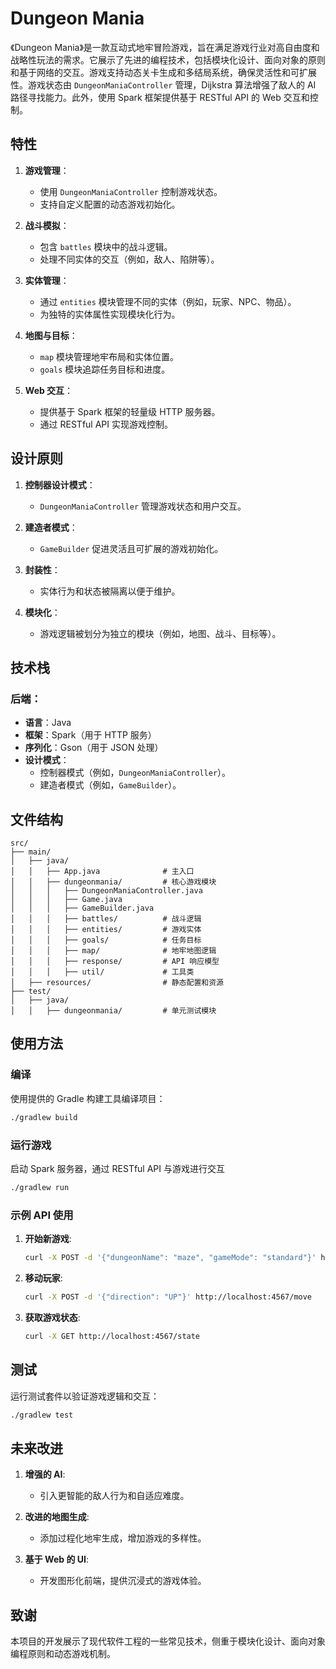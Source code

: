 # Dungeon Mania

《Dungeon Mania》是一款互动式地牢冒险游戏，旨在满足游戏行业对高自由度和战略性玩法的需求。它展示了先进的编程技术，包括模块化设计、面向对象的原则和基于网络的交互。游戏支持动态关卡生成和多结局系统，确保灵活性和可扩展性。游戏状态由 `DungeonManiaController` 管理，Dijkstra 算法增强了敌人的 AI 路径寻找能力。此外，使用 Spark 框架提供基于 RESTful API 的 Web 交互和控制。

## 特性

1. **游戏管理**：
   - 使用 `DungeonManiaController` 控制游戏状态。
   - 支持自定义配置的动态游戏初始化。

2. **战斗模拟**：
   - 包含 `battles` 模块中的战斗逻辑。
   - 处理不同实体的交互（例如，敌人、陷阱等）。

3. **实体管理**：
   - 通过 `entities` 模块管理不同的实体（例如，玩家、NPC、物品）。
   - 为独特的实体属性实现模块化行为。

4. **地图与目标**：
   - `map` 模块管理地牢布局和实体位置。
   - `goals` 模块追踪任务目标和进度。

5. **Web 交互**：
   - 提供基于 Spark 框架的轻量级 HTTP 服务器。
   - 通过 RESTful API 实现游戏控制。

## 设计原则

1. **控制器设计模式**：
   - `DungeonManiaController` 管理游戏状态和用户交互。

2. **建造者模式**：
   - `GameBuilder` 促进灵活且可扩展的游戏初始化。

3. **封装性**：
   - 实体行为和状态被隔离以便于维护。

4. **模块化**：
   - 游戏逻辑被划分为独立的模块（例如，地图、战斗、目标等）。

## 技术栈

### 后端：
- **语言**：Java
- **框架**：Spark（用于 HTTP 服务）
- **序列化**：Gson（用于 JSON 处理）
- **设计模式**：
  - 控制器模式（例如，`DungeonManiaController`）。
  - 建造者模式（例如，`GameBuilder`）。

## 文件结构

```
src/
├── main/
│   ├── java/
│   │   ├── App.java              # 主入口
│   │   ├── dungeonmania/         # 核心游戏模块
│   │   │   ├── DungeonManiaController.java
│   │   │   ├── Game.java
│   │   │   ├── GameBuilder.java
│   │   │   ├── battles/          # 战斗逻辑
│   │   │   ├── entities/         # 游戏实体
│   │   │   ├── goals/            # 任务目标
│   │   │   ├── map/              # 地牢地图逻辑
│   │   │   ├── response/         # API 响应模型
│   │   │   ├── util/             # 工具类
│   ├── resources/                # 静态配置和资源
├── test/
│   ├── java/
│   │   ├── dungeonmania/         # 单元测试模块
```
## 使用方法

### 编译
使用提供的 Gradle 构建工具编译项目：
```bash
./gradlew build
```

### 运行游戏
启动 Spark 服务器，通过 RESTful API 与游戏进行交互
```bash
./gradlew run
```

### 示例 API 使用
1. **开始新游戏**:
   ```bash
   curl -X POST -d '{"dungeonName": "maze", "gameMode": "standard"}' http://localhost:4567/start
   ```

2. **移动玩家**:
   ```bash
   curl -X POST -d '{"direction": "UP"}' http://localhost:4567/move
   ```

3. **获取游戏状态**:
   ```bash
   curl -X GET http://localhost:4567/state
   ```


## 测试
运行测试套件以验证游戏逻辑和交互：
```bash
./gradlew test
```

## 未来改进

1. **增强的 AI**:
   - 引入更智能的敌人行为和自适应难度。

2. **改进的地图生成**:
   - 添加过程化地牢生成，增加游戏的多样性。

3. **基于 Web 的 UI**:
   - 开发图形化前端，提供沉浸式的游戏体验。


## 致谢

本项目的开发展示了现代软件工程的一些常见技术，侧重于模块化设计、面向对象编程原则和动态游戏机制。

